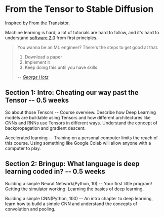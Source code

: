 # From the Tensor to Stable Diffusion

Inspired by [From the Transistor][0].

Machine learning is hard, a lot of tutorials are hard to follow, and
it's hard to understand [software 2.0][1] from first principles.

> You wanna be an ML engineer? There's the steps to get good at that.
>
> 1. Download a paper
> 2. Implement it
> 3. Keep doing this until you have skills
>
> -- *[George Hotz][2]*

## Section 1: Intro: Cheating our way past the Tensor -- 0.5 weeks

So about those Tensors -- Course overview. Describe how Deep Learning models are buildable using Tensors and how different architectures like CNNs and RNNs use Tensors in different ways. Understand the concept of backpropagation and gradient descent.

Accelerated learning -- Training on a personal computer limits the reach of this course. Using something like Google Colab will allow anyone with a computer to play.

## Section 2: Bringup: What language is deep learning coded in? -- 0.5 weeks

Building a simple Neural Network(Python, 10) -- Your first little program! Getting the simulator working. Learning the basics of deep learning.

Building a simple CNN(Python, 100) -- An intro chapter to deep learning, learn how to build a simple CNN and understand the concepts of convolution and pooling.

[0]: https://github.com/geohot/fromthetransistor
[1]: https://karpathy.medium.com/software-2-0-a64152b37c35
[2]: https://youtu.be/N2bXEUSAiTI?t=1315
